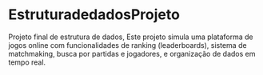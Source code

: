 # EstruturadedadosProjeto
Projeto final de estrutura de dados, Este projeto simula uma plataforma de jogos online com funcionalidades de ranking (leaderboards), sistema de matchmaking, busca por partidas e jogadores, e organização de dados em tempo real.
